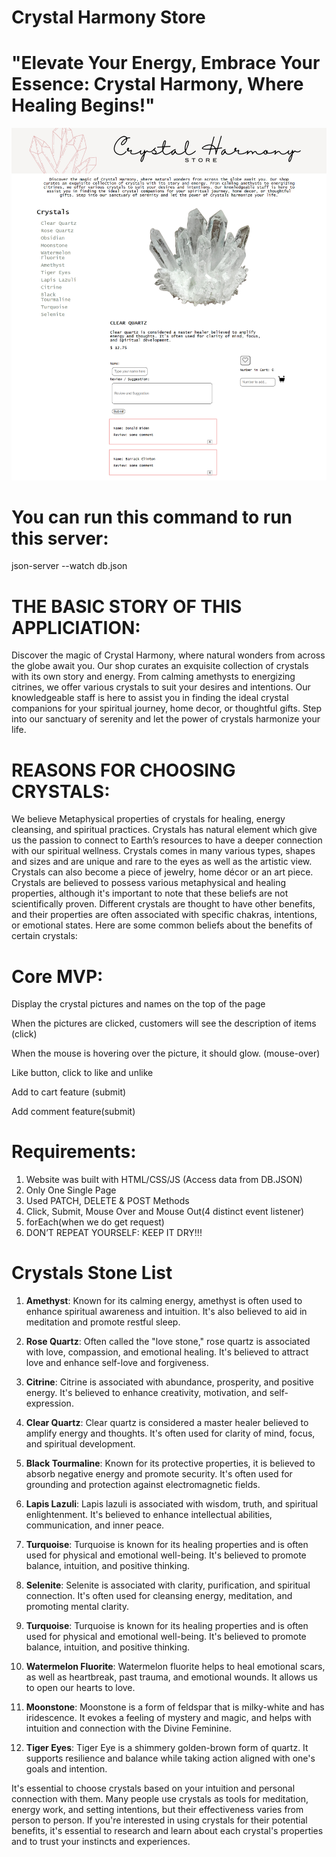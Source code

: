 # Crystal Harmony Store

# "Elevate Your Energy, Embrace Your Essence: Crystal Harmony, Where Healing Begins!"

![Alt text](image.png)


# You can run this command to run this server:

 json-server --watch db.json

# THE BASIC STORY OF THIS APPLICIATION:

Discover the magic of Crystal Harmony, where natural wonders from across the globe await you. Our shop curates an exquisite collection of crystals with its own story and energy. From calming amethysts to energizing citrines, we offer various crystals to suit your desires and intentions. Our knowledgeable staff is here to assist you in finding the ideal crystal companions for your spiritual journey, home decor, or thoughtful gifts. Step into our sanctuary of serenity and let the power of crystals harmonize your life.



# REASONS FOR CHOOSING CRYSTALS:

We believe Metaphysical properties of crystals for healing, energy cleansing, and spiritual practices. Crystals has natural element which give us the passion to connect to Earth’s resources to have a deeper connection with our spiritual wellness. Crystals comes in many various types, shapes and sizes and are unique and rare to the eyes as well as the artistic view.  Crystals can also become a piece of jewelry, home décor or an art piece. Crystals are believed to possess various metaphysical and healing properties, although it's important to note that these beliefs are not scientifically proven. Different crystals are thought to have other benefits, and their properties are often associated with specific chakras, intentions, or emotional states. Here are some common beliefs about the benefits of certain crystals:

# Core MVP:

Display the crystal pictures and names on the top of the page

When the pictures are clicked, customers will see the description of items (click)

When the mouse is hovering over the picture, it should glow. (mouse-over)

Like button, click to like and unlike

Add to cart feature (submit)

Add comment feature(submit)


# Requirements:

1.	Website was built with HTML/CSS/JS (Access data from DB.JSON)
2.	Only One Single Page
3.  Used PATCH, DELETE & POST Methods
4.	Click, Submit, Mouse Over and Mouse Out(4 distinct event listener)
5.	forEach(when we do get request)
6.	DON’T REPEAT YOURSELF: KEEP IT DRY!!!


# Crystals Stone List

1. **Amethyst**: Known for its calming energy, amethyst is often used to enhance spiritual awareness and intuition. It's also believed to aid in meditation and promote restful sleep.

2. **Rose Quartz**: Often called the "love stone," rose quartz is associated with love, compassion, and emotional healing. It's believed to attract love and enhance self-love and forgiveness.

3. **Citrine**: Citrine is associated with abundance, prosperity, and positive energy. It's believed to enhance creativity, motivation, and self-expression.

4. **Clear Quartz**: Clear quartz is considered a master healer believed to amplify energy and thoughts. It's often used for clarity of mind, focus, and spiritual development.

5. **Black Tourmaline**: Known for its protective properties, it is believed to absorb negative energy and promote security. It's often used for grounding and protection against electromagnetic fields.

6. **Lapis Lazuli**: Lapis lazuli is associated with wisdom, truth, and spiritual enlightenment. It's believed to enhance intellectual abilities, communication, and inner peace.

7. **Turquoise**: Turquoise is known for its healing properties and is often used for physical and emotional well-being. It's believed to promote balance, intuition, and positive thinking.

8. **Selenite**: Selenite is associated with clarity, purification, and spiritual connection. It's often used for cleansing energy, meditation, and promoting mental clarity.

9. **Turquoise**: Turquoise is known for its healing properties and is often used for physical and emotional well-being. It's believed to promote balance, intuition, and positive thinking.

10. **Watermelon Fluorite**: Watermelon fluorite helps to heal emotional scars, as well as heartbreak, past trauma, and emotional wounds. It allows us to open our hearts to love.

11. **Moonstone**: Moonstone is a form of feldspar that is milky-white and has iridescence. It evokes a feeling of mystery and magic, and helps with intuition and connection with the Divine Feminine.

12. **Tiger Eyes**: Tiger Eye is a shimmery golden-brown form of quartz. It supports resilience and balance while taking action aligned with one's goals and intention.

It's essential to choose crystals based on your intuition and personal connection with them. Many people use crystals as tools for meditation, energy work, and setting intentions, but their effectiveness varies from person to person. If you're interested in using crystals for their potential benefits, it's essential to research and learn about each crystal's properties and to trust your instincts and experiences.




